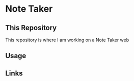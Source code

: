 # Note Taker 

## This Repository

This repository is where I am working on a Note Taker web 

## Usage

## Links